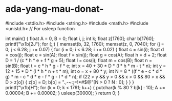 # ada-yang-mau-donat-

#include <stdio.h>
#include <string.h>
#include <math.h>
#include <unistd.h>  // For usleep function

int main() {
    float A = 0, B = 0;
    float i, j;
    int k;
    float z[1760];
    char b[1760];
    printf("\x1b[2J");
    for (;;) {
        memset(b, 32, 1760);
        memset(z, 0, 7040);
        for (j = 0; j < 6.28; j += 0.07) {
            for (i = 0; i < 6.28; i += 0.02) {
                float c = sin(i);
                float d = cos(j);
                float e = sin(A);
                float f = sin(j);
                float g = cos(A);
                float h = d + 2;
                float D = 1 / (c * h * e + f * g + 5);
                float l = cos(i);
                float m = cos(B);
                float n = sin(B);
                float t = c * h * g - f * e;
                int x = 40 + 30 * D * (l * h * m - t * n);
                int y = 12 + 15 * D * (l * h * n + t * m);
                int o = x + 80 * y;
                int N = 8 * ((f * e - c * d * g) * m - c * d * e - f * g - l * d * n);
                if (22 > y && y > 0 && x > 0 && 80 > x && D > z[o]) {
                    z[o] = D;
                    b[o] = ".,-~:;=!*#$@"[N > 0 ? N : 0];
                }
            }
        }
        printf("\x1b[H");
        for (k = 0; k < 1761; k++) {
            putchar(k % 80 ? b[k] : 10);
            A += 0.00004;
            B += 0.00002;
        }
        usleep(30000);
    }
    return 0;
}
